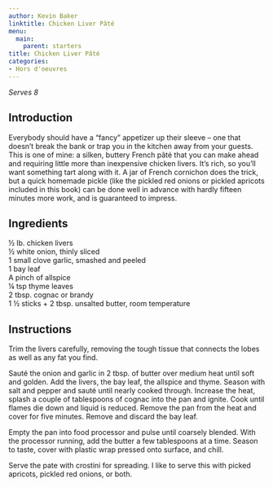```yaml
---
author: Kevin Baker
linktitle: Chicken Liver Pâté
menu:
  main:
    parent: starters
title: Chicken Liver Pâté
categories:
- Hors d'oeuvres 
---
```

*Serves 8*

## Introduction

Everybody should have a “fancy” appetizer up their sleeve – one that doesn’t break the bank or trap you in the kitchen away from your guests. This is one of mine: a silken, buttery French pâté that you can make ahead and requiring little more than inexpensive chicken livers. It’s rich, so you’ll want something tart along with it. A jar of French cornichon does the trick, but a quick homemade pickle (like the pickled red onions or pickled apricots included in this book) can be done well in advance with hardly fifteen minutes more work, and is guaranteed to impress. 

## Ingredients

<div class="ingredient-list">

½ lb. chicken livers  
½ white onion, thinly sliced  
1 small clove garlic, smashed and peeled  
1 bay leaf  
A pinch of allspice  
¼ tsp thyme leaves  
2 tbsp. cognac or brandy  
1 ½ sticks + 2 tbsp. unsalted butter, room temperature   

</div>

## Instructions

Trim the livers carefully, removing the tough tissue that connects the lobes as well as any fat you find.

Sauté the onion and garlic in 2 tbsp. of butter over medium heat until soft and golden.  Add the livers, the bay leaf, the allspice and thyme. Season with salt and pepper and sauté until nearly cooked through. Increase the heat, splash a couple of tablespoons of cognac into the pan and ignite. Cook until flames die down and liquid is reduced. Remove the pan from the heat and cover for five minutes. Remove and discard the bay leaf.

Empty the pan into food processor and pulse until coarsely blended. With the processor running, add the butter a few tablespoons at a time. Season to taste, cover with plastic wrap pressed onto surface, and chill. 

Serve the pate with crostini for spreading. I like to serve this with picked apricots, pickled red onions, or both.